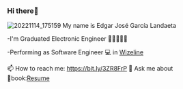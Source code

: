 ### Hi there👋
![20221114_175159](https://user-images.githubusercontent.com/54609461/214206159-80fbaef6-73db-48da-87d8-bdf35fcadcb7.jpg)
 My name is Edgar José García Landaeta
 
-I'm Graduated Electronic Engineer :star2::star2::star2::star2::star2:

-Performing as Software Engineer :computer: in [Wizeline](https://www.wizeline.com/)

📫 How to reach me: https://bit.ly/3ZR8FrP
💬 Ask me about  
📘book:[Resume](https://github.com/edgar643/edgar643/files/10486104/CV.Edgar.Garcia.ENG.pdf)


<!--
**edgar643/edgar643** is a ✨ _special_ ✨ repository because its `README.md` (this file) appears on your GitHub profile.

Here are some ideas to get you started:

- 🔭 I’m currently working on ...
- 🌱 I’m currently learning ...
- 👯 I’m looking to collaborate on ...
- 🤔 I’m looking for help with ...
- 💬 Ask me about ...
- 📫 How to reach me: ...
- 😄 Pronouns: ...
- ⚡ Fun fact: ...
-->
